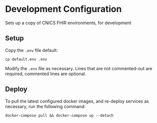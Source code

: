# Development Configuration

Sets up a copy of CNICS FHIR environments, for development


## Setup

Copy the `.env` file default:

    cp default.env .env

Modify the `.env` file as necessary. Lines that are not commented-out are required, commented lines are optional.

## Deploy

To pull the latest configured docker images, and re-deploy services as necessary, run the following command:

    docker-compose pull && docker-compose up --detach
